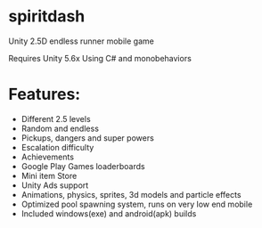 # spiritdash
Unity 2.5D endless runner mobile game

Requires Unity 5.6x 
Using C# and monobehaviors

# Features:

* Different 2.5 levels
* Random and endless
* Pickups, dangers and super powers
* Escalation difficulty
* Achievements
* Google Play Games loaderboards
* Mini item Store
* Unity Ads support
* Animations, physics, sprites, 3d models and particle effects
* Optimized pool spawning system, runs on very low end mobile
* Included windows(exe) and android(apk) builds
